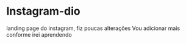 # Instagram-dio
landing page do instagram, fiz poucas alterações
Vou adicionar mais conforme irei aprendendo
